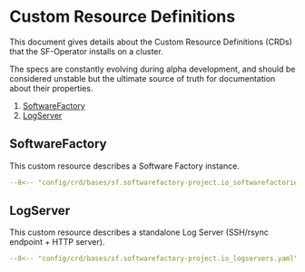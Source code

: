 # Custom Resource Definitions

This document gives details about the Custom Resource Definitions (CRDs) that the SF-Operator installs on a cluster.

The specs are constantly evolving during alpha development, and should be considered
unstable but the ultimate source of truth for documentation about their properties.


1. [SoftwareFactory](#crds)
1. [LogServer]()

## SoftwareFactory

This custom resource describes a Software Factory instance.

```yaml
--8<-- "config/crd/bases/sf.softwarefactory-project.io_softwarefactories.yaml"
```

## LogServer

This custom resource describes a standalone Log Server (SSH/rsync endpoint + HTTP server).

```yaml
--8<-- "config/crd/bases/sf.softwarefactory-project.io_logservers.yaml"
```